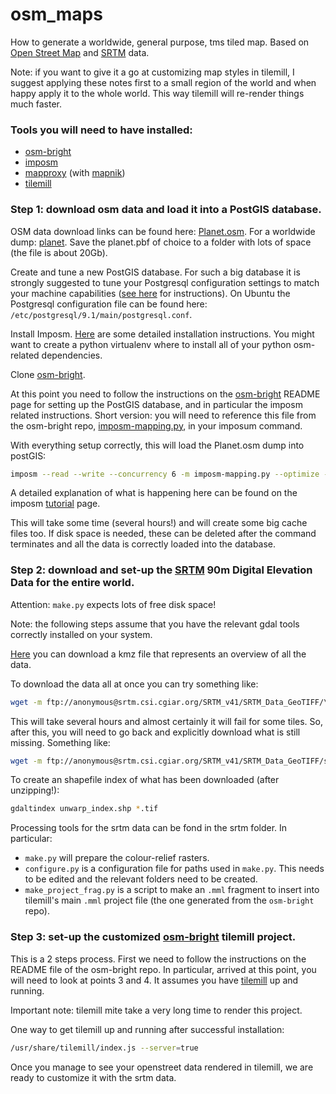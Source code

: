 osm_maps
========

How to generate a worldwide, general purpose, tms tiled map. Based on [Open Street Map](http://www.openstreetmap.org/) and [SRTM](http://srtm.csi.cgiar.org/) data. 

Note: if you want to give it a go at customizing map styles in tilemill, I suggest
applying these notes first to a small region of the world and when happy apply it to
the whole world. This way tilemill will re-render things much faster.

### Tools you will need to have installed:
* [osm-bright](https://github.com/mapbox/osm-bright)
* [imposm](http://imposm.org/docs/imposm/latest/)
* [mapproxy](http://mapproxy.org/) (with [mapnik](http://mapnik.org/))
* [tilemill](http://mapbox.com/tilemill/)

### Step 1: download osm data and load it into a PostGIS database.

OSM data download links can be found here: [Planet.osm](http://wiki.openstreetmap.org/wiki/Planet.osm). For a worldwide dump: [planet](http://ftp.spline.de/pub/openstreetmap/pbf/).
Save the planet.pbf of choice to a folder with lots of space (the file is about 20Gb).

Create and tune a new PostGIS database. For such a big database it is strongly 
suggested to tune your Postgresql configuration settings to match your machine capabilities ([see here](http://wiki.postgresql.org/wiki/Tuning_Your_PostgreSQL_Server) for instructions). On 
Ubuntu the Postgresql configuration file can be found here: `/etc/postgresql/9.1/main/postgresql.conf`.

Install Imposm. [Here](http://imposm.org/docs/imposm/latest/install.html) are 
some detailed installation instructions. You might want to create a python 
virtualenv where to install all of your python osm-related dependencies.

Clone [osm-bright](https://github.com/mapbox/osm-bright).

At this point you need to follow the instructions on the
[osm-bright](https://github.com/mapbox/osm-bright) README page for setting 
up the PostGIS database, and in particular the imposm related instructions. Short version: you will need to reference this file from the osm-bright repo, [imposm-mapping.py](https://github.com/mapbox/osm-bright/blob/master/imposm-mapping.py), 
in your imposum command.

With everything setup correctly, this will load the Planet.osm dump into postGIS:

```sh
imposm --read --write --concurrency 6 -m imposm-mapping.py --optimize --deploy-production-tables --connection postgis://<postgres_user>:<postgres_password>@localhost/<postgis_database> ~/Downloads/osm/planet-130102.osm.pbf
```
A detailed explanation of what is happening here can be found on the imposm [tutorial](http://imposm.org/docs/imposm/latest/tutorial.html#create-database) page.

This will take some time (several hours!) and will create some big cache files too. 
If disk space is needed, these can be deleted after the command terminates and 
all the data is correctly loaded into the database.


### Step 2: download and set-up the [SRTM](http://srtm.csi.cgiar.org/) 90m Digital Elevation Data for the entire world.

Attention: `make.py` expects lots of free disk space!

Note: the following steps assume that you have the relevant gdal tools correctly 
installed on your system.

[Here](http://www.ambiotek.com/srtm) you can download a kmz file that represents
an overview of all the data.

To download the data all at once you can try something like:
```sh
wget -m ftp://anonymous@srtm.csi.cgiar.org/SRTM_v41/SRTM_Data_GeoTIFF/\* .
```

This will take several hours and almost certainly it will fail for some tiles. So,
after this, you will need to go back and explicitly download what is still missing.
Something like:
```sh
wget -m ftp://anonymous@srtm.csi.cgiar.org/SRTM_v41/SRTM_Data_GeoTIFF/srtm_36_02.zip .
```

To create an shapefile index of what has been downloaded (after unzipping!):
```sh
gdaltindex unwarp_index.shp *.tif
```

Processing tools for the srtm data can be fond in the srtm folder. In particular:
* `make.py` will prepare the colour-relief rasters.
* `configure.py` is a configuration file for paths used in `make.py`. This needs to be edited and the relevant folders need to be created.
* `make_project_frag.py` is a script to make an `.mml` fragment to insert into 
tilemill's main `.mml` project file (the one generated from the `osm-bright` repo).


### Step 3: set-up the customized [osm-bright](https://github.com/mapbox/osm-bright) tilemill project.

This is a 2 steps process.
First we need to follow the instructions on the README file of the osm-bright repo. 
In particular, arrived at this point, you will need to look at points 3 and 4.
It assumes you have [tilemill](http://mapbox.com/tilemill/) up and running.

Important note: tilemill mite take a very long time to render this project.

One way to get tilemill up and running after successful installation: 
```sh
/usr/share/tilemill/index.js --server=true
```

Once you manage to see your openstreet data rendered in tilemill, we are ready to
customize it with the srtm data.




